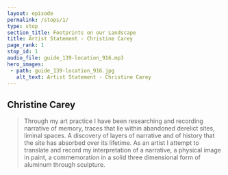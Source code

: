 ```yaml
---
layout: episode
permalink: /stops/1/
type: stop
section_title: Footprints on our Landscape
title: Artist Statement - Christine Carey
page_rank: 1
stop_id: 1
audio_file: guide_139-location_916.mp3
hero_images:
 - path: guide_139-location_916.jpg
   alt_text: Artist Statement - Christine Carey 
---
```


## Christine Carey

> Through my art practice I have been researching and recording narrative of memory, traces that lie within abandoned derelict sites, liminal spaces.
> A discovery of layers of narrative and of history that the site has absorbed over its lifetime.
> As an artist I attempt to translate and record my interpretation of a narrative, a physical image in paint, a commemoration in a solid three dimensional form of aluminum through sculpture.
